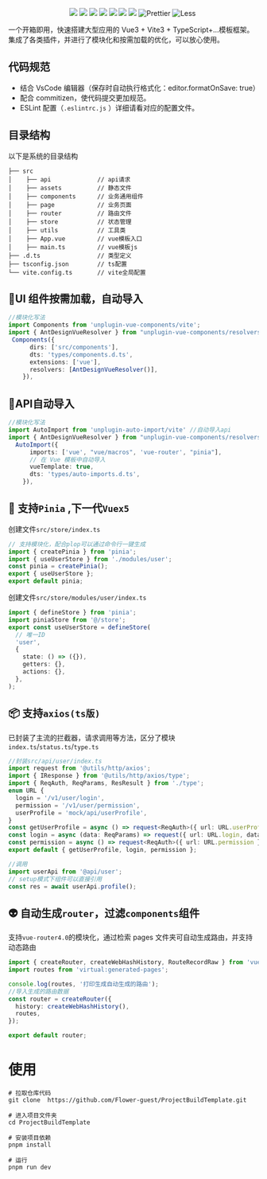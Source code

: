 <p align="center">
    <img src="https://img.shields.io/badge/-Vue3-34495e?logo=vue.j" />
    <img src="https://img.shields.io/badge/-Vite3.1-646cff?logo=vite&logoColor=white" />
    <img src="https://img.shields.io/badge/-TypeScript-blue?logo=typescript&logoColor=white" />
    <img src="https://img.shields.io/badge/-Pinia-yellow?logo=picpay&logoColor=white" />
    <img src="https://img.shields.io/badge/-ESLint-4b32c3?logo=eslint&logoColor=white" />
    <img src="https://img.shields.io/badge/-pnpm-F69220?logo=pnpm&logoColor=white" />
    <img src="https://img.shields.io/badge/-Axios-008fc7?logo=axios.js&logoColor=white" />
    <img src="https://img.shields.io/badge/-Prettier-ef9421?logo=Prettier&logoColor=white" alt="Prettier">
    <img src="https://img.shields.io/badge/-Less-1D365D?logo=less&logoColor=white" alt="Less">
    <img src="" alt="">
</p>

一个开箱即用，快速搭建大型应用的 Vue3 + Vite3 + TypeScript+...模板框架。集成了各类插件，并进行了模块化和按需加载的优化，可以放心使用。


## 代码规范

- 结合 VsCode 编辑器（保存时自动执行格式化：editor.formatOnSave: true）
- 配合 commitizen，使代码提交更加规范。
- ESLint 配置（`.eslintrc.js` ）详细请看对应的配置文件。

## 目录结构

以下是系统的目录结构

```
├── src
│    ├── api             // api请求
│    ├── assets          // 静态文件
│    ├── components      // 业务通用组件
│    ├── page            // 业务页面
│    ├── router          // 路由文件
│    ├── store           // 状态管理
│    ├── utils           // 工具类
│    ├── App.vue         // vue模板入口
│    ├── main.ts         // vue模板js
├── .d.ts                // 类型定义
├── tsconfig.json        // ts配置
└── vite.config.ts       // vite全局配置
```


## 🎸UI 组件按需加载，自动导入

```typescript
//模块化写法
import Components from 'unplugin-vue-components/vite';
import { AntDesignVueResolver } from "unplugin-vue-components/resolvers";
 Components({
      dirs: ['src/components'],
      dts: 'types/components.d.ts',
      extensions: ['vue'],
      resolvers: [AntDesignVueResolver()],
    }),
```

## 🎸API自动导入

```typescript
//模块化写法
import AutoImport from 'unplugin-auto-import/vite' //自动导入api
import { AntDesignVueResolver } from "unplugin-vue-components/resolvers";
  AutoImport({
      imports: ['vue', "vue/macros", 'vue-router', "pinia"],
      // 在 Vue 模板中自动导入
      vueTemplate: true,
      dts: 'types/auto-imports.d.ts',
    }),
```


## 📱 支持`Pinia` ,下一代`Vuex5`

创建文件`src/store/index.ts`

```typescript
// 支持模块化，配合plop可以通过命令行一键生成
import { createPinia } from 'pinia';
import { useUserStore } from './modules/user';
const pinia = createPinia();
export { useUserStore };
export default pinia;
```

创建文件`src/store/modules/user/index.ts`

```typescript
import { defineStore } from 'pinia';
import piniaStore from '@/store';
export const useUserStore = defineStore(
  // 唯一ID
  'user',
  {
    state: () => ({}),
    getters: {},
    actions: {},
  },
);
```

## 📦 支持`axios(ts版)`

已封装了主流的拦截器，请求调用等方法，区分了模块`index.ts`/`status.ts`/`type.ts`

```typescript
//封装src/api/user/index.ts
import request from '@utils/http/axios';
import { IResponse } from '@utils/http/axios/type';
import { ReqAuth, ReqParams, ResResult } from './type';
enum URL {
  login = '/v1/user/login',
  permission = '/v1/user/permission',
  userProfile = 'mock/api/userProfile',
}
const getUserProfile = async () => request<ReqAuth>({ url: URL.userProfile });
const login = async (data: ReqParams) => request({ url: URL.login, data });
const permission = async () => request<ReqAuth>({ url: URL.permission });
export default { getUserProfile, login, permission };
```

```typescript
//调用
import userApi from '@api/user';
// setup模式下组件可以直接引用
const res = await userApi.profile();
```

## 👽 自动生成`router`，过滤`components`组件

支持`vue-router4.0`的模块化，通过检索 pages 文件夹可自动生成路由，并支持动态路由

```typescript
import { createRouter, createWebHashHistory, RouteRecordRaw } from 'vue-router';
import routes from 'virtual:generated-pages';

console.log(routes, '打印生成自动生成的路由');
//导入生成的路由数据
const router = createRouter({
  history: createWebHashHistory(),
  routes,
});

export default router;
```


# 使用

```shell
# 拉取仓库代码
git clone  https://github.com/Flower-guest/ProjectBuildTemplate.git

# 进入项目文件夹
cd ProjectBuildTemplate

# 安装项目依赖
pnpm install

# 运行
pnpm run dev
```
